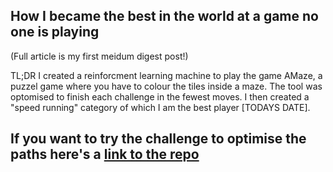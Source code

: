 ## How I became the best in the world at a game no one is playing

(Full article is my first meidum digest post!)

TL;DR I created a reinforcment learning machine to play the game AMaze, a puzzel game where you have to colour the tiles inside a maze. The tool was optomised to finish each challenge in the fewest moves. I then created a "speed running" category of which I am the best player [TODAYS DATE].

If you want to try the challenge to optimise the paths here's a [link to the repo](https://github.com/Ry-C123/AMaze)
---

